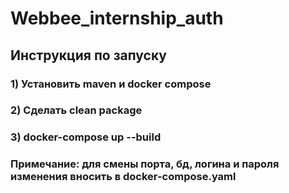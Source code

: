 # Webbee_internship_auth

## Инструкция по запуску
### 1) Установить maven и docker compose
### 2) Сделать clean package
### 3) docker-compose up --build
### Примечание: для смены порта, бд, логина и пароля изменения вносить в docker-compose.yaml

